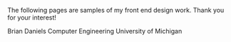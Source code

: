 The following pages are samples of my front end design work. Thank you for your interest!

Brian Daniels
Computer Engineering
University of Michigan